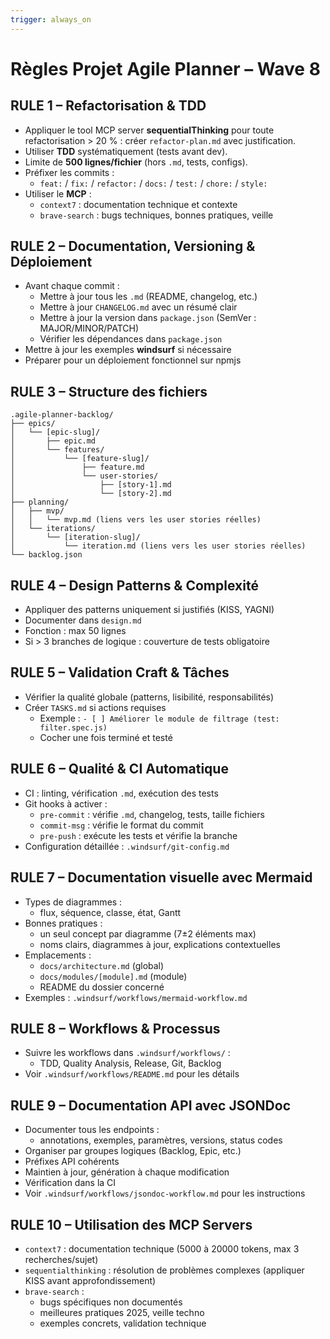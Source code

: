```yaml
---
trigger: always_on
---
```


# Règles Projet Agile Planner – Wave 8

## RULE 1 – Refactorisation & TDD  
- Appliquer le tool MCP server **sequentialThinking** pour toute refactorisation > 20 % : créer `refactor-plan.md` avec justification.  
- Utiliser **TDD** systématiquement (tests avant dev).  
- Limite de **500 lignes/fichier** (hors `.md`, tests, configs).  
- Préfixer les commits :  
  - `feat:` / `fix:` / `refactor:` / `docs:` / `test:` / `chore:` / `style:`  
- Utiliser le **MCP** :  
  - `context7` : documentation technique et contexte  
  - `brave-search` : bugs techniques, bonnes pratiques, veille

## RULE 2 – Documentation, Versioning & Déploiement  
- Avant chaque commit :  
  - Mettre à jour tous les `.md` (README, changelog, etc.)  
  - Mettre à jour `CHANGELOG.md` avec un résumé clair  
  - Mettre à jour la version dans `package.json` (SemVer : MAJOR/MINOR/PATCH)  
  - Vérifier les dépendances dans `package.json`  
- Mettre à jour les exemples **windsurf** si nécessaire  
- Préparer pour un déploiement fonctionnel sur npmjs

## RULE 3 – Structure des fichiers  
```
.agile-planner-backlog/
├── epics/
│   └── [epic-slug]/
│       ├── epic.md
│       └── features/
│           └── [feature-slug]/
│               ├── feature.md
│               └── user-stories/
│                   ├── [story-1].md
│                   └── [story-2].md
├── planning/
│   ├── mvp/
│   │   └── mvp.md (liens vers les user stories réelles)
│   └── iterations/
│       └── [iteration-slug]/
│           └── iteration.md (liens vers les user stories réelles)
└── backlog.json
```

## RULE 4 – Design Patterns & Complexité  
- Appliquer des patterns uniquement si justifiés (KISS, YAGNI)  
- Documenter dans `design.md`  
- Fonction : max 50 lignes  
- Si > 3 branches de logique : couverture de tests obligatoire

## RULE 5 – Validation Craft & Tâches  
- Vérifier la qualité globale (patterns, lisibilité, responsabilités)  
- Créer `TASKS.md` si actions requises  
  - Exemple : `- [ ] Améliorer le module de filtrage (test: filter.spec.js)`  
  - Cocher une fois terminé et testé

## RULE 6 – Qualité & CI Automatique  
- CI : linting, vérification `.md`, exécution des tests  
- Git hooks à activer :  
  - `pre-commit` : vérifie `.md`, changelog, tests, taille fichiers  
  - `commit-msg` : vérifie le format du commit  
  - `pre-push` : exécute les tests et vérifie la branche  
- Configuration détaillée : `.windsurf/git-config.md`

## RULE 7 – Documentation visuelle avec Mermaid  
- Types de diagrammes :  
  - flux, séquence, classe, état, Gantt  
- Bonnes pratiques :  
  - un seul concept par diagramme (7±2 éléments max)  
  - noms clairs, diagrammes à jour, explications contextuelles  
- Emplacements :  
  - `docs/architecture.md` (global)  
  - `docs/modules/[module].md` (module)  
  - README du dossier concerné  
- Exemples : `.windsurf/workflows/mermaid-workflow.md`

## RULE 8 – Workflows & Processus  
- Suivre les workflows dans `.windsurf/workflows/` :  
  - TDD, Quality Analysis, Release, Git, Backlog  
- Voir `.windsurf/workflows/README.md` pour les détails

## RULE 9 – Documentation API avec JSONDoc  
- Documenter tous les endpoints :  
  - annotations, exemples, paramètres, versions, status codes  
- Organiser par groupes logiques (Backlog, Epic, etc.)  
- Préfixes API cohérents  
- Maintien à jour, génération à chaque modification  
- Vérification dans la CI  
- Voir `.windsurf/workflows/jsondoc-workflow.md` pour les instructions

## RULE 10 – Utilisation des MCP Servers  
- `context7` : documentation technique (5000 à 20000 tokens, max 3 recherches/sujet)  
- `sequentialthinking` : résolution de problèmes complexes (appliquer KISS avant approfondissement)  
- `brave-search` :  
  - bugs spécifiques non documentés  
  - meilleures pratiques 2025, veille techno  
  - exemples concrets, validation technique